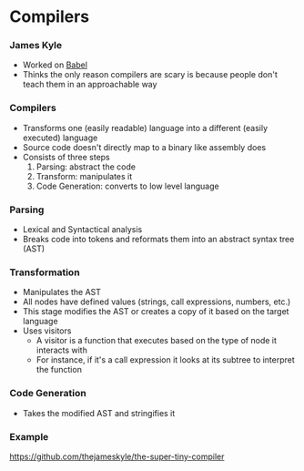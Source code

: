 # Compilers

### James Kyle
- Worked on [Babel](https://babeljs.io/)
- Thinks the only reason compilers are scary is because people don't teach them in an approachable way

### Compilers
- Transforms one (easily readable) language into a different (easily executed) language
- Source code doesn't directly map to a binary like assembly does
- Consists of three steps
  1. Parsing: abstract the code
  2. Transform: manipulates it
  3. Code Generation: converts to low level language

### Parsing
- Lexical and Syntactical analysis
- Breaks code into tokens and reformats them into an abstract syntax tree (AST)

### Transformation
- Manipulates the AST
- All nodes have defined values (strings, call expressions, numbers, etc.)
- This stage modifies the AST or creates a copy of it based on the target language
- Uses visitors
  - A visitor is a function that executes based on the type of node it interacts with
  - For instance, if it's a call expression it looks at its subtree to interpret the function

### Code Generation
- Takes the modified AST and stringifies it

### Example
https://github.com/thejameskyle/the-super-tiny-compiler
